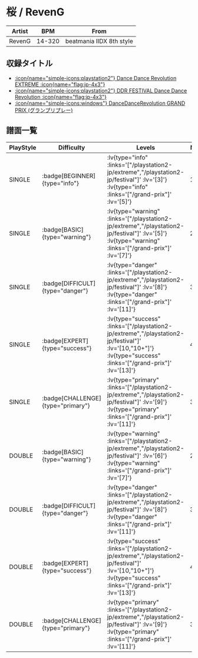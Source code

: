 # 桜 / RevenG

|Artist|BPM|From|
|------|---|----|
|RevenG|14-320|beatmania IIDX 8th style|

## 収録タイトル

- [ :icon{name="simple-icons:playstation2"} Dance Dance Revolution EXTREME :icon{name="flag:jp-4x3"} ](/playstation2-jp/extreme)
- [ :icon{name="simple-icons:playstation2"} DDR FESTIVAL Dance Dance Revolution :icon{name="flag:jp-4x3"} ](/playstation2-jp/festival)
- [ :icon{name="simple-icons:windows"} DanceDanceRevolution GRAND PRIX (グランプリプレー)](/grand-prix)

## 譜面一覧

|PlayStyle|Difficulty|Levels|Notes|Movie|
|---------|----------|------|-----|-----|
|SINGLE| :badge[BEGINNER]{type="info"} | :lv{type="info" :links='["/playstation2-jp/extreme","/playstation2-jp/festival"]' :lv='[3]'}  :lv{type="info" :links='["/grand-prix"]' :lv='[5]'} |160/0||
|SINGLE| :badge[BASIC]{type="warning"} | :lv{type="warning" :links='["/playstation2-jp/extreme","/playstation2-jp/festival"]' :lv='[5]'}  :lv{type="warning" :links='["/grand-prix"]' :lv='[7]'} |228/7||
|SINGLE| :badge[DIFFICULT]{type="danger"} | :lv{type="danger" :links='["/playstation2-jp/extreme","/playstation2-jp/festival"]' :lv='[8]'}  :lv{type="danger" :links='["/grand-prix"]' :lv='[11]'} |345/3||
|SINGLE| :badge[EXPERT]{type="success"} | :lv{type="success" :links='["/playstation2-jp/extreme","/playstation2-jp/festival"]' :lv='[10,"10+"]'}  :lv{type="success" :links='["/grand-prix"]' :lv='[13]'} |446/1||
|SINGLE| :badge[CHALLENGE]{type="primary"} | :lv{type="primary" :links='["/playstation2-jp/extreme","/playstation2-jp/festival"]' :lv='[9]'}  :lv{type="primary" :links='["/grand-prix"]' :lv='[11]'} |356/1||
|DOUBLE| :badge[BASIC]{type="warning"} | :lv{type="warning" :links='["/playstation2-jp/extreme","/playstation2-jp/festival"]' :lv='[6]'}  :lv{type="warning" :links='["/grand-prix"]' :lv='[7]'} |226/9||
|DOUBLE| :badge[DIFFICULT]{type="danger"} | :lv{type="danger" :links='["/playstation2-jp/extreme","/playstation2-jp/festival"]' :lv='[8]'}  :lv{type="danger" :links='["/grand-prix"]' :lv='[11]'} |317/6||
|DOUBLE| :badge[EXPERT]{type="success"} | :lv{type="success" :links='["/playstation2-jp/extreme","/playstation2-jp/festival"]' :lv='[10,"10+"]'}  :lv{type="success" :links='["/grand-prix"]' :lv='[13]'} |438/1||
|DOUBLE| :badge[CHALLENGE]{type="primary"} | :lv{type="primary" :links='["/playstation2-jp/extreme","/playstation2-jp/festival"]' :lv='[9]'}  :lv{type="primary" :links='["/grand-prix"]' :lv='[11]'} |352/1||
